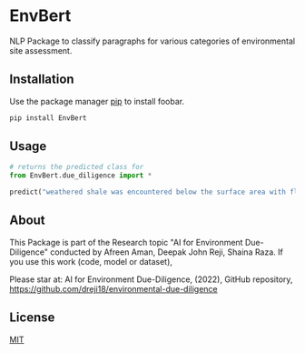 # EnvBert

NLP Package to classify paragraphs for various categories of environmental site assessment.

## Installation

Use the package manager [pip](https://pip.pypa.io/en/stable/) to install foobar.

```bash
pip install EnvBert
```

## Usage

```python
# returns the predicted class for 
from EnvBert.due_diligence import *

predict("weathered shale was encountered below the surface area with fluvial deposits. Sediments in the coastal plain region are found above and below the bedrock with sandstones and shales that form the basement rock")
```

## About
This Package is part of the Research topic "AI for Environment Due-Diligence" conducted by Afreen Aman, Deepak John Reji, Shaina Raza. If you use this work (code, model or dataset),

Please star at: AI for Environment Due-Diligence, (2022), GitHub repository, https://github.com/dreji18/environmental-due-diligence

## License
[MIT](https://choosealicense.com/licenses/mit/)
